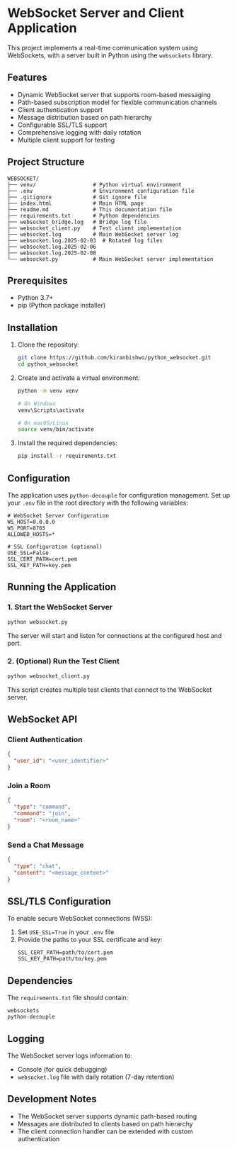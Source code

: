 # WebSocket Server and Client Application

This project implements a real-time communication system using WebSockets, with a server built in Python using the `websockets` library.

## Features

- Dynamic WebSocket server that supports room-based messaging
- Path-based subscription model for flexible communication channels
- Client authentication support
- Message distribution based on path hierarchy
- Configurable SSL/TLS support
- Comprehensive logging with daily rotation
- Multiple client support for testing

## Project Structure

```
WEBSOCKET/
├── venv/                  # Python virtual environment
├── .env                   # Environment configuration file
├── .gitignore             # Git ignore file
├── index.html             # Main HTML page
├── readme.md              # This documentation file
├── requirements.txt       # Python dependencies
├── websocket_bridge.log   # Bridge log file
├── websocket_client.py    # Test client implementation
├── websocket.log          # Main WebSocket server log
├── websocket.log.2025-02-03  # Rotated log files
├── websocket.log.2025-02-06
├── websocket.log.2025-02-08
└── websocket.py           # Main WebSocket server implementation
```

## Prerequisites

- Python 3.7+
- pip (Python package installer)

## Installation

1. Clone the repository:
   ```bash
   git clone https://github.com/kiranbishwo/python_websocket.git
   cd python_websocket
   ```

2. Create and activate a virtual environment:
   ```bash
   python -m venv venv
   
   # On Windows
   venv\Scripts\activate
   
   # On macOS/Linux
   source venv/bin/activate
   ```

3. Install the required dependencies:
   ```bash
   pip install -r requirements.txt
   ```

## Configuration

The application uses `python-decouple` for configuration management. Set up your `.env` file in the root directory with the following variables:

```
# WebSocket Server Configuration
WS_HOST=0.0.0.0
WS_PORT=8765
ALLOWED_HOSTS=*

# SSL Configuration (optional)
USE_SSL=False
SSL_CERT_PATH=cert.pem
SSL_KEY_PATH=key.pem
```

## Running the Application

### 1. Start the WebSocket Server

```bash
python websocket.py
```

The server will start and listen for connections at the configured host and port.

### 2. (Optional) Run the Test Client

```bash
python websocket_client.py
```

This script creates multiple test clients that connect to the WebSocket server.

## WebSocket API

### Client Authentication

```json
{
  "user_id": "<user_identifier>"
}
```

### Join a Room

```json
{
  "type": "command",
  "command": "join",
  "room": "<room_name>"
}
```

### Send a Chat Message

```json
{
  "type": "chat",
  "content": "<message_content>"
}
```

## SSL/TLS Configuration

To enable secure WebSocket connections (WSS):

1. Set `USE_SSL=True` in your `.env` file
2. Provide the paths to your SSL certificate and key:
   ```
   SSL_CERT_PATH=path/to/cert.pem
   SSL_KEY_PATH=path/to/key.pem
   ```

## Dependencies

The `requirements.txt` file should contain:

```
websockets
python-decouple
```

## Logging

The WebSocket server logs information to:
- Console (for quick debugging)
- `websocket.log` file with daily rotation (7-day retention)

## Development Notes

- The WebSocket server supports dynamic path-based routing
- Messages are distributed to clients based on path hierarchy
- The client connection handler can be extended with custom authentication